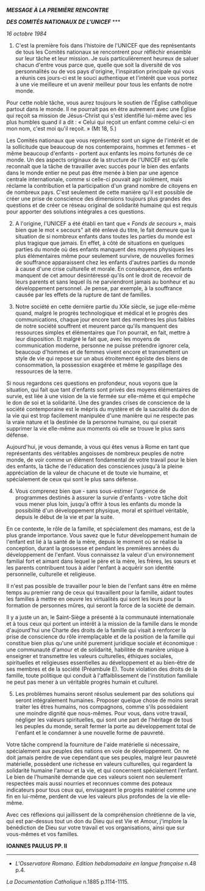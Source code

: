***MESSAGE À LA PREMIÈRE RENCONTRE***

***DES COMITÉS NATIONAUX DE L'UNICEF*** ***

*16 octobre 1984*

1. C'est la première fois dans l'histoire de l'UNICEF que des représentants de tous les Comités nationaux se rencontrent pour réfléchir ensemble sur leur tâche et leur mission. Je suis particulièrement heureux de saluer chacun d'entre vous parce que, quelle que soit la diversité de vos personnalités ou de vos pays d'origine, l'inspiration principale qui vous a réunis ces jours-ci est le souci authentique et l'intérêt que vous portez à une vie meilleure et un avenir meilleur pour tous les enfants de notre monde.

Pour cette noble tâche, vous aurez toujours le soutien de l'Église catholique partout dans le monde. Il ne pourrait pas en être autrement avec une Église qui reçoit sa mission de Jésus-Christ qui s'est identifié lui-même avec les plus humbles quand il a dit : « Celui qui reçoit un enfant comme celui-ci en mon nom, c'est moi qu'il reçoit. » (Mt 18, 5.)

Les Comités nationaux que vous représentez sont un signe de l'intérêt et de la sollicitude que beaucoup de nos contemporains, hommes et femmes ‑ et même beaucoup d'enfants - portent aux enfants les moins fortunés de ce monde. Un des aspects originaux de la structure de l'UNICEF est qu'elle reconnaît que la tâche de travailler avec succès pour le bien des enfants dans le monde entier ne peut pas être menée à bien par une agence centrale internationale, comme si celle-ci pouvait agir isolément, mais réclame la contribution et la participation d'un grand nombre de citoyens en de nombreux pays. C'est seulement de cette manière qu'il est possible de créer une prise de conscience des dimensions toujours plus grandes des questions et de créer ce réseau original de solidarité humaine qui est requis pour apporter des solutions intégrales a ces questions.

2. A l'origine, l'UNICEF a été établi en tant que « *Fonds de secours* », mais bien que le mot « secours" ait été enlevé du titre, le fait demeure que la situation de si nombreux enfants dans toutes les parties du monde est plus tragique que jamais. En effet, à côté de situations en quelques parties du monde où des enfants manquent des moyens physiques les plus élémentaires même pour seulement survivre, de nouvelles formes de souffrance apparaissent chez les enfants d'autres parties du monde à cause d'une crise culturelle et morale. En conséquence, des enfants manquent de cet amour désintéressé qu'ils ont le droit de recevoir de leurs parents et sans lequel ils ne parviendront jamais au bonheur et au développement personnel. Je pense, par exemple, à la souffrance causée par les effets de la rupture de tant de familles.

3. Notre société en cette dernière partie du XXe siècle, se juge elle-même quand, malgré le progrès technologique et médical et le progrès des communications, chaque jour encore tant des membres les plus faibles de notre société souffrent et meurent parce qu'ils manquent des ressources simples et élémentaires que l'on pourrait, en fait, mettre à leur disposition. Et malgré le fait que, avec les moyens de communication moderne, personne ne puisse prétendre ignorer cela, beaucoup d'hommes et de femmes vivent encore et transmettent un style de vie qui repose sur un abus étroitement égoïste des biens de consommation, la possession exagérée et même le gaspillage des ressources de la terre.

Si nous regardons ces questions en profondeur, nous voyons que la situation, qui fait que tant d'enfants sont privés des moyens élémentaires de survie, est liée à une vision de la vie fermée sur elle-même et qui empêche le don de soi et la solidarité. Une des grandes crises de conscience de la société contemporaine est le mépris du mystère et de la sacralité du don de la vie qui est trop facilement manipulée d'une manière qui ne respecte pas la vraie nature et la destinée de la personne humaine, ou qui oserait supprimer la vie elle-même aux moments où elle se trouve le plus sans défense.

Aujourd'hui, je vous demande, à vous qui êtes venus à Rome en tant que représentants des véritables angoisses de nombreux peuples de notre monde, de voir comme un élément fondamental de votre travail pour le bien des enfants, la tâche de l'éducation des consciences jusqu'à la pleine appréciation de la valeur de chacune et de toute vie humaine, et spécialement de ceux qui sont le plus sans défense.

4. Vous comprenez bien que ‑ sans sous-estimer l'urgence de programmes destinés à assurer la survie d'enfants ‑ votre tâche doit vous mener plus loin, jusqu'à offrir à tous les enfants du monde la possibilité d'un développement physique, moral et spirituel véritable, depuis le début de la vie et par la suite.

En ce contexte, le rôle de la famille, et spécialement des mamans, est de la plus grande importance. Vous savez que le futur développement humain de l'enfant est lié à la santé de la mère, depuis le moment où se réalise la conception, durant la grossesse et pendant les premières années du développement de l'enfant. Vous connaissez la valeur d'un environnement familial fort et aimant dans lequel le père et la mère, les frères, les sœurs et les parents contribuent tous à aider l'enfant à acquérir son identité personnelle, culturelle et religieuse.

Il n'est pas possible de travailler pour le bien de l'enfant sans être en même temps au premier rang de ceux qui travaillent pour la famille, aidant toutes les familles à mettre en oeuvre les virtualités qui sont les leurs pour la formation de personnes mûres, qui seront la force de la société de demain.

Il y a juste un an, le Saint-Siège a présenté à la communauté internationale et à tous ceux qui portent un intérêt à la mission de la famille dans le monde d'aujourd'hui une Charte des droits de la famille qui visait à renforcer la prise de conscience du rôle irremplaçable et de la position de la famille qui constitue bien plus qu'une unité purement juridique sociale et économique : une communauté d'amour et de solidarité, habilitée de manière unique à enseigner et transmettre les valeurs culturelles, éthiques sociales, spirituelles et religieuses essentielles au développement et au bien-être de ses membres et de la société (Préambule E). Toute violation des droits de la famille, toute politique qui conduit à l'affaiblisse­ment de l'institution familiale ne peut pas mener à un véritable progrès humain et culturel.

5. Les problèmes humains seront résolus seulement par des solutions qui seront intégralement humaines. Proposer quelque chose de moins serait traiter les êtres humains, nos compagnons, comme s'ils possédaient une moindre dignité que nous-mêmes. Pour vous, dans votre travail, négliger les valeurs spirituelles, qui sont une part de l'héritage de tous les peuples du monde, serait fermer la porte au développement total de l'enfant et le condamner à une nouvelle forme de pauvreté.

Votre tâche comprend la fourniture de l'aide matérielle si nécessaire, spécialement aux peuples des nations en voie de développement. On ne doit jamais perdre de vue cependant que ses peuples, malgré leur pauvreté matérielle, possèdent une richesse en valeurs culturelles, qui regardent la solidarité humaine l'amour et la vie, et qui concernent spécialement l'enfant. Le bien de l'humanité demande que ces valeurs soient non seulement respectées mais aussi nourries et reconnues comme des poteaux indicateurs pour tous ceux qui, envisageant le progrès matériel comme une fin en lui-même, perdent de vue les valeurs plus profondes de la vie elle-même.

Avec ces réflexions qui jaillissent de la compréhension chrétienne de la vie, qui est par-dessus tout un don du Dieu qui est Vie et Amour, j'implore la bénédiction de Dieu sur votre travail et vos organisations, ainsi que sur vous-mêmes et vos familles.

**IOANNES PAULUS PP. II**

* * *

* *L'Osservatore Romano. Edition hebdomadaire en langue française* n.48 p.4.

*La Documentation Catholique* n.1885 p.1114-1115.